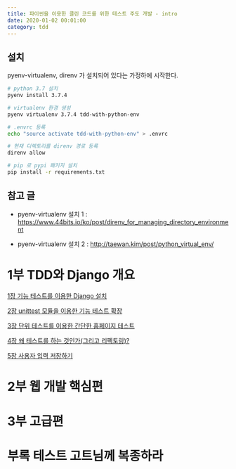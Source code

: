 ```yaml
---
title: 파이썬을 이용한 클린 코드를 위한 테스트 주도 개발 - intro
date: 2020-01-02 00:01:00
category: tdd
---
```



## 설치

pyenv-virtualenv, direnv 가 설치되어 있다는 가정하에 시작한다.

```sh
# python 3.7 설치
pyenv install 3.7.4

# virtualenv 환경 생성
pyenv virtualenv 3.7.4 tdd-with-python-env

# .envrc 등록
echo "source activate tdd-with-python-env" > .envrc

# 현재 디렉토리를 direnv 경로 등록
direnv allow

# pip 로 pypi 패키지 설치
pip install -r requirements.txt
```

## 참고 글

* pyenv-virtualenv 설치 1 : https://www.44bits.io/ko/post/direnv_for_managing_directory_environment

* pyenv-virtualenv 설치 2 : http://taewan.kim/post/python_virtual_env/

# 1부 TDD와 Django 개요

[1장 기능 테스트를 이용한 Django 설치](/tdd/파이썬을-이용한-클린-코드를-위한-테스트-주도-개발---1장-기능-테스트를-이용한-django-설치/)

[2장 unittest 모듈을 이용한 기능 테스트 확장](/tdd/파이썬을-이용한-클린-코드를-위한-테스트-주도-개발---2장-unittest-모듈을-이용한-기능-테스트-확장/)

[3장 단위 테스트를 이용한 간단한 홈페이지 테스트](/tdd/파이썬을-이용한-클린-코드를-위한-테스트-주도-개발---3장-단위-테스트를-이용한-간단한-홈페이지-테스트/)

[4장 왜 테스트를 하는 것인가(그리고 리펙토링)?](/tdd/파이썬을-이용한-클린-코드를-위한-테스트-주도-개발---4장-왜-테스트를-하는-것인가/)

[5장 사용자 입력 저장하기](/tdd/파이썬을-이용한-클린-코드를-위한-테스트-주도-개발---5장-사용자-입력-저장하기/)

# 2부 웹 개발 핵심편

# 3부 고급편

# 부록 테스트 고트님께 복종하라
